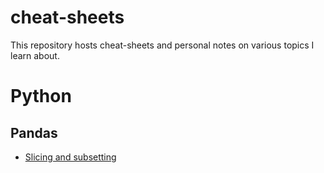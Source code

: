 # cheat-sheets
This repository hosts cheat-sheets and personal notes on various topics I learn about. 

# Python
## Pandas 
- [Slicing and subsetting](https://github.com/tejana-tech/cheat-sheets/blob/main/pandas_slice-subset.MD)
